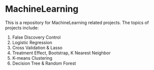 # MachineLearning

This is a repository for MachineLearning related projects. The topics of projects include:  
1. False Discovery Control  
2. Logistic Regression
3. Cross Validation & Lasso
4. Treatment Effect, Bootstrap, K Nearest Neighbor
5. K-means Clustering
6. Decision Tree & Random Forest
